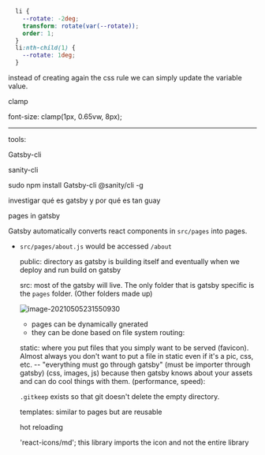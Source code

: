 

```css
  li {
    --rotate: -2deg;
    transform: rotate(var(--rotate));
    order: 1;
  }
  li:nth-child(1) {
    --rotate: 1deg;
  }
```

instead of creating again the css rule we can simply update the variable value. 

clamp

  font-size: clamp(1px, 0.65vw, 8px);



----

tools:

Gatsby-cli

sanity-cli

sudo npm install Gatsby-cli @sanity/cli -g





investigar qué es gatsby y por qué es tan guay



pages in gatsby

Gatsby automatically converts react components in `src/pages` into pages.

- `src/pages/about.js` would be accessed `/about`

  public: directory as gatsby is building itself and eventually when we deploy and run build on gatsby

  src: most of the gatsby will live. The only folder that is gatsby specific is the `pages` folder. (Other folders made up)

  ![image-20210505231550930](file:///Users/elenamartinezmarin/Library/Application%20Support/typora-user-images/image-20210505231550930.png?lastModify=1620427678)

  - pages can be dynamically gnerated 
  - they can be done based on file system routing: 

  static: where you put files that you simply want to be served (favicon). Almost always you don't want to put a file in static even if it's a pic, css, etc.  -- "everything must go through gatsby" (must be importer through gatsby) (css, images, js) because then gatsby knows about your assets and can do cool things with them. (performance, speed):

  

  `.gitkeep` exists so that git doesn't delete the empty directory.

  

  templates: similar to pages but are reusable 

  

  hot reloading

  

  'react-icons/md'; this library imports the icon and not the entire library